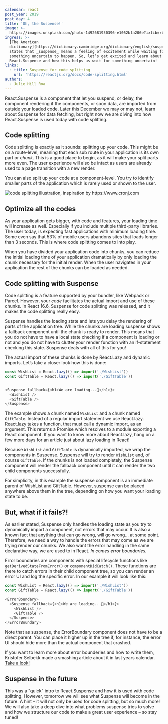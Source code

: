 ```yaml
---
calendar: react
post_year: 2019
post_day: 4
title: 'Oh, the Suspense!'
image: >-
  https://images.unsplash.com/photo-1492681950396-e1052bfa206e?ixlib=rb-1.2.1&ixid=eyJhcHBfaWQiOjEyMDd9&auto=format&fit=crop&w=2240&q=80
ingress: >-
  [The American
  dictionary](https://dictionary.cambridge.org/dictionary/english/suspense)
  states that _suspense_ means a feeling of excitement while waiting for
  something uncertain to happen. So, let’s get excited and learn about
  React.Suspense and how this helps us wait for something uncertain!
links:
  - title: Suspense for code splitting
    url: 'https://reactjs.org/docs/code-splitting.html'
authors:
  - Julie Hill Roa
---
```

React.Suspense is a component that let you suspend, or delay, the component rendering if the components, or soon data, are imported from outside your loaded code. Later this December we may or may not, learn about Suspense for data fetching, but right now we are diving into how React.Suspense is used today with code splitting.  

## Code splitting

Code splitting is exactly as it sounds: splitting up your code.  This might be on a route-level, meaning that each sub route in your application is its own part or _chunk_. This is a good place to begin, as it will make your split parts more even. The user experience will also be intact as users are already used to a page transition with a new render. 

You can also split up your code at a component-level. You try to identify smaller parts of the application which is rarely used or shown to the user. 

<img class="wide-image" src="/assets/codesplitting.png" alt="code splitting illustration, inspiration by https://www.cronj.com"/>

## Optimize all the codes

As your application gets bigger, with code and features, your loading time will increase as well. Especially if you include multiple third-party libraries. The user today, is expecting fast applications with minimum loading time. Some even say that 53% of mobile users abandons sites that loads longer than 3 seconds. This is where code splitting comes to into play. 

When you have divided your application code into chunks, you can reduce the initial loading time of your application dramatically by only loading the chunk necessary for the initial render. When the user navigates in your application the rest of the chunks can be loaded as needed. 

## Code splitting with Suspense

Code splitting is a feature supported by your bundler, like Webpack or Parcel. However, your _code_ facilitates the actual import and use of these chunks. In React 16.6, Suspense for code splitting was released, and it makes the code splitting really easy. 

Suspense handles the loading state and lets you delay the rendering of parts of the application tree. While the chunks are loading suspense shows a fallback component until the chunk is ready to render. This means that you do not have to have a local state checking if a component is loading or not and you do not have to clutter your render function with an if-statement checking this state. Suspense deals with all of this for you!

The actual import of these chunks is done by React.Lazy and dynamic imports. Let’s take a closer look how this is done:

```js
const WishList = React.lazy(() => import('./WishList'))
const GiftTable = React.lazy(() => import('./GiftTable'))


<Suspense fallback={<h1>We are loading...🎅</h1>}>
  <WishList />
  <GiftTable />
</Suspense>
```

The example shows a chunk named `WishList` and a chunk named `GiftTable`.  Instead of a regular import statement we use React.lazy. React.lazy takes a function, that must call a dynamic import, as an argument. This returns a Promise which resolves to a module exporting a React component. If you want to know more about React.lazy, hang on a few more days for an article just about lazy loading in React!

Because `WishList` and `GiftTable` is dynamically imported, we wrap the components in Suspense. Suspense will try to render `WishList` and, of course `GiftTable`. If the chunks is not loaded completely, the Suspense component will render the fallback component until it can render the two child components successfully. 

For simplicity, in this example the suspense component is an immediate parent of WishList and GiftTable. However, suspense can be placed anywhere above them in the tree, depending on how you want your loading state to be. 

## But, what if it fails?!

As earlier stated, Suspense only handles the loading state as you try to dynamically import a component, not errors that may occur. It is also a known fact that anything that can go wrong, will go wrong... at some point. Therefore, we need a way to handle the errors that may come as we are trying render our chunks. We also want the error handling in the same declarative way, we are used to in React. _In comes error boundaries._

Error boundaries are components with special lifecycle functions like `getDerivedStateFromError()` or `componentDidCatch()`. These functions are there to catch errors in their child component tree, so you can render an error UI and log the specific error. In our example it will look like this:

```js
const WishList = React.lazy(() => import('./WishList'))
const GiftTable = React.lazy(() => import('./GiftTable'))

<ErrorBoundary>
  <Suspense fallback={<h1>We are loading...🎅</h1>}>
    <WishList />
    <GiftTable />
  </Suspense>
</ErrorBoundary>
```

Note that as suspense, the ErrorBoundary component does not have to be a direct parent. You can place it higher up in the tree if, for instance, the error UI should hide more than the actual component that crashed.

If you want to learn more about error bounderies and how to write them, Kristofer Selbekk made a smashing article about it in last years calendar. [Take a look!](https://react.christmas/2018/14)

## Suspense in the future

This was a "quick" intro to React.Suspense and how it is used with code splitting. However, tomorrow we will see what Suspense will become in the future. A hint – it will not only be used for code splitting, but so much more! We will also take a deep dive into what problems suspense tries to solve and how we structure our code to make a great user experience – so stay tuned!
